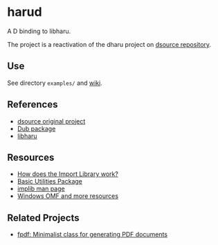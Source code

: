 # harud

A D binding to libharu.

The project is a reactivation of the dharu project on [dsource repository](http://dsource.org/projects/aki/).

## Use
See directory `examples/` and [wiki](https://github.com/o3o/harud/wiki).

## References
* [dsource original project](http://www.dsource.org/projects/aki/)
* [Dub package](http://code.dlang.org/packages/harud)
* [libharu](http://libharu.org/)

## Resources
* [How does the Import Library work?](http://stackoverflow.com/questions/3573475/how-does-the-import-library-work-details#3573527)
* [Basic Utilities Package](http://ftp.digitalmars.com/bup.zip)
* [implib man page](http://www.digitalmars.com/ctg/implib.html)
* [Windows OMF and more resources](https://github.com/AndrejMitrovic/linker_resources)

## Related Projects
* [fpdf: Minimalist class for generating PDF documents](https://github.com/jaypha/fpdf)
